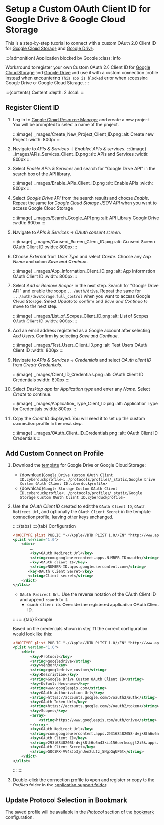 Setup a Custom OAuth Client ID for Google Drive & Google Cloud Storage
===

This is a step-by-step tutorial to connect with a custom OAuth 2.0 Client ID for [Google Cloud Storage](../protocols/googlecloudstorage.md) and [Google Drive](../protocols/googledrive.md).

:::{admonition} Application blocked by Google
:class: info

Workaround to register your own Custom OAuth 2.0 Client ID for [Google Cloud Storage](../protocols/googlecloudstorage.md) and [Google Drive](../protocols/googledrive.md) and use it with a custom connection profile instead when encountering `This app is blocked` error when accessing Google Drive or Google Cloud Storage.
:::

:::{contents} Content
:depth: 2
:local:
:::

## Register Client ID

1. Log in to [Google Cloud Resource Manager](https://console.cloud.google.com/cloud-resource-manager) and create a new project. You will be prompted to select a name of the project.

    :::{image} _images/Create_New_Project_Client_ID.png
    :alt: Create new Project
    :width: 800px
    :::

1. Navigate to _APIs & Services_ → _Enabled APIs & services_.
    :::{image} _images/APIs_Services_Client_ID.png
    :alt: APIs and Services
    :width: 800px
    :::

1. Select _Enable APIs & Services_ and search for "Google Drive API" in the search box of the API library.

    :::{image} _images/Enable_APIs_Client_ID.png
    :alt: Enable APIs
    :width: 800px
    :::

1. Select _Google Drive API_ from the search results and choose _Enable_. Repeat the same for _Google Cloud Storage JSON API_ when you want to access Google Cloud Storage.

    :::{image} _images/Search_Google_API.png
    :alt: API Library Google Drive
    :width: 800px
    :::

1. Navigate to _APIs & Services → OAuth consent screen_.

    :::{image} _images/Consent_Screen_Client_ID.png
    :alt: Consent Screen OAuth Client ID
    :width: 800px
    :::

1. Choose _External_ from _User Type_ and select _Create_. Choose any _App Name_ and select _Save and Continue_.

    :::{image} _images/App_Information_Client_ID.png
    :alt: App Information OAuth Client ID
    :width: 800px
    :::

1. Select _Add or Remove Scopes_ in the next step. Search for "Google Drive API" and enable the scope `.../auth/drive`. Repeat the same for `.../auth/devstorage.full_control` when you want to access Google Cloud Storage. Select _Update_ to confirm and _Save and Continue_ to move to the next step.

    :::{image} _images/List_of_Scopes_Client_ID.png
    :alt: List of Scopes OAuth Client ID
    :width: 800px
    :::

1. Add an email address registered as a Google account after selecting _Add Users_. Confirm by selecting _Save and Continue_.

    :::{image} _images/Test_Users_Client_ID.png
    :alt: Test Users OAuth Client ID
    :width: 800px
    :::

1. Navigate to _APIs & Services → Credentials_ and select _OAuth client ID_ from _Create Credentials_.

    :::{image} _images/Client_ID_Credentials.png
    :alt: OAuth Client ID Credentials
    :width: 800px
    :::

1. Select _Desktop app_ for _Application type_ and enter any _Name_. Select _Create_ to continue.

    :::{image} _images/Application_Type_Client_ID.png
    :alt: Application Type for Credentials
    :width: 800px
    :::

1. Copy the _Client ID_ displayed. You will need it to set up the custom connection profile in the next step.

    :::{image} _images/OAuth_Client_ID_Credentials.png
    :alt: OAuth Client ID Credentials
    :::

## Add Custom Connection Profile

1. Download the [template](../protocols/profiles/google_client_id.md#sample-google-drive-with-custom-oauth-client-id-connection-profile) for Google Drive or Google Cloud Storage:
   - {download}`Google Drive Custom OAuth Client ID.cyberduckprofile<../protocols/profiles/_static/Google Drive Custom OAuth Client ID.cyberduckprofile>`
   - {download}`Google Storage Custom OAuth Client ID.cyberduckprofile<../protocols/profiles/_static/Google Storage Custom OAuth Client ID.cyberduckprofile>`

1. Use the _OAuth Client ID_ created to edit the `OAuth Client ID`, `OAuth Redirect Url`, and optionally the `OAuth Client Secret` in the template connection profile, leaving other keys unchanged.

    :::::{tabs}
    ::::{tab} Configuration
    
    ```xml
    <!DOCTYPE plist PUBLIC "-//Apple//DTD PLIST 1.0//EN" "http://www.apple.com/DTDs/PropertyList-1.0.dtd">
    <plist version="1.0">
        <dict>
            …
            <key>OAuth Redirect Url</key>
            <string>com.googleusercontent.apps.NUMBER-ID:oauth</string>
            <key>OAuth Client ID</key>
            <string>NUMBER-ID.apps.googleusercontent.com</string>
           <key>OAuth Client Secret</key>
           <string>Client secret</string>
        </dict>
    </plist>
    ```
    
    - `OAuth Redirect Url`. Use the reverse notation of the OAuth Client ID and append `:oauth` to it.
      - `OAuth Client ID`. Override the registered application OAuth Client ID.
    
    ::::
    ::::{tab} Example
    
    Based on the credentials shown in step 11 the correct configuration would look like this:
    
    ```xml
    <!DOCTYPE plist PUBLIC "-//Apple//DTD PLIST 1.0//EN" "http://www.apple.com/DTDs/PropertyList-1.0.dtd">
    <plist version="1.0">
        <dict>
            <key>Protocol</key>
            <string>googledrive</string>
            <key>Vendor</key>
            <string>googledrive_custom</string>
            <key>Description</key>
            <string>Google Drive Custom OAuth Client ID</string>
            <key>Default Hostname</key>
            <string>www.googleapis.com</string>
            <key>OAuth Authorization Url</key>
            <string>https://accounts.google.com/o/oauth2/auth</string>
            <key>OAuth Token Url</key>
            <string>https://accounts.google.com/o/oauth2/token</string>
            <key>Scopes</key>
            <array>
                <string>https://www.googleapis.com/auth/drive</string>
            </array>
            <key>OAuth Redirect Url</key>
            <string>com.googleusercontent.apps.293168482058-dvjk8lh6u6n43kio156uerkqcgjl2i5k:oauth</string>
            <key>OAuth Client ID</key>
            <string>293168482058-dvjk8lh6u6n43kio156uerkqcgjl2i5k.apps.googleusercontent.com</string>
            <key>OAuth Client Secret</key>
            <string>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</string>      
        </dict>
    </plist>
    ```
    
    :::
    ::::

1. Double-click the connection profile to open and register or copy to the _Profiles_ folder in the [application support folder](../cyberduck/support.md#application-support-folder).

## Update Protocol Selection in Bookmark

The saved profile will be available in the _Protocol_ section of the [bookmark](../cyberduck/bookmarks.md#bookmark-options) configuration. 